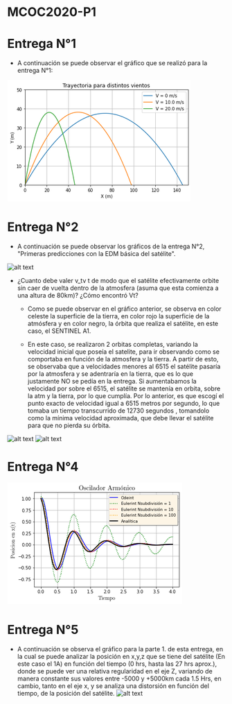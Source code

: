 # MCOC2020-P1

# Entrega N°1

* A continuación se puede observar el gráfico que se realizó para la entrega N°1:

![alt text](https://github.com/alejandrobelloc/MCOC2020-P1/blob/master/Entrega%201/Entrega%201.png?raw=true)

# Entrega N°2

* A continuación se puede observar los gráficos de la entrega N°2, "Primeras predicciones con la EDM básica del satélite". 

![alt text](https://github.com/alejandrobelloc/MCOC2020-P1/blob/master/Entrega%202/Gr%C3%A1fico%201.png?raw=true)

 * ¿Cuanto debe valer v_tv t de modo que el satélite efectivamente orbite sin caer de vuelta dentro de la atmosfera (asuma que esta comienza a una altura de 80km)? ¿Cómo encontró Vt?
 
   - Como se puede observar en el gráfico anterior, se observa en color celeste la superficie de la tierra, en color rojo la superficie de la atmósfera y en color negro, la órbita que realiza el satélite, en este caso, el SENTINEL A1. 
   
   - En este caso, se realizaron 2 orbitas completas, variando la velocidad inicial que poseía el satelite, para ir observando como se comportaba en función de la atmosfera y la tierra. A partir de esto, se observaba que a velocidades menores al 6515 el satélite pasaría por la atmosfera y se adentraría en la tierra, que es lo que justamente NO se pedía en la entrega. Si aumentabamos la velocidad por sobre el 6515, el satélite se mantenía en orbita, sobre la atm y la tierra, por lo que cumplía. Por lo anterior, es que escogí el punto exacto de velocidad igual a 6515 metros por segundo, lo que tomaba un tiempo transcurrido de 12730 segundos , tomandolo como la mínima velocidad aproximada, que debe llevar el satélite para que no pierda su órbita. 

![alt text](https://github.com/alejandrobelloc/MCOC2020-P1/blob/master/Entrega%202/Gr%C3%A1fico%202.png?raw=true)
![alt text](https://github.com/alejandrobelloc/MCOC2020-P1/blob/master/Entrega%202/Gr%C3%A1fico%203.png?raw=true)

# Entrega N°4
![alt text](https://github.com/alejandrobelloc/MCOC2020-P1/blob/master/Entrega%20N%C2%B04/Gr%C3%A1fico%20E4.png?raw=true)

# Entrega N°5
* A continuación se observa el gráfico para la parte 1. de esta entrega, en la cual se puede analizar la posición en x,y,z que se tiene del satélite (En este caso el 1A) en función del tiempo (0 hrs, hasta las 27 hrs aprox.), donde se puede ver una relativa regularidad en el eje Z, variando de manera constante sus valores entre -5000 y +5000km cada 1.5 Hrs, en cambio, tanto en el eje x, y se analiza una distorsión en función del tiempo, de la posición del satélite. 
![alt text](https://github.com/alejandrobelloc/MCOC2020-P1/blob/master/Entrega%20N%C2%B05/E5-1.png?raw=true)
   

